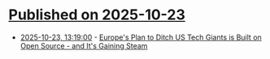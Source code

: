 # [Published on 2025-10-23](index.md)

* [2025-10-23, 13:19:00](https://soylentnews.org/article.pl?sid=25/10/22/126221&from=rss) - [Europe's Plan to Ditch US Tech Giants is Built on Open Source - and It's Gaining Steam](https://soylentnews.org/article.pl?sid=25/10/22/126221&from=rss)
